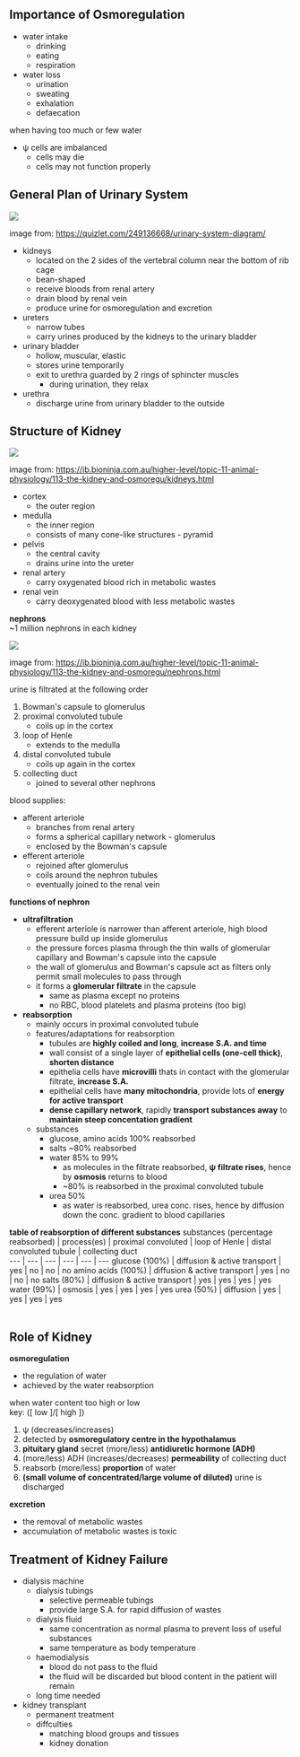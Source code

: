 ## Importance of Osmoregulation  
- water intake
	- drinking
	- eating
	- respiration
- water loss
	- urination
	- sweating
	- exhalation
	- defaecation

when having too much or few water
- ψ cells are imbalanced
	- cells may die
	- cells may not function properly

## General Plan of Urinary System  
<img src="https://o.quizlet.com/Sb4ZJT287ivHDirgIj325g_b.jpg">  

image from: https://quizlet.com/249136668/urinary-system-diagram/  

- kidneys
	- located on the 2 sides of the vertebral column near the bottom of rib cage
	- bean-shaped
	- receive bloods from renal artery
	- drain blood by renal vein
	- produce urine for osmoregulation and excretion
- ureters
	- narrow tubes
	- carry urines produced by the kidneys to the urinary bladder
- urinary bladder
	- hollow, muscular, elastic
	- stores urine temporarily
	- exit to urethra guarded by 2 rings of sphincter muscles
		- during urination, they relax
- urethra
	- discharge urine from urinary bladder to the outside  

## Structure of Kidney  
<img src="https://ib.bioninja.com.au/_Media/kidney1_med.jpeg">  

image from: https://ib.bioninja.com.au/higher-level/topic-11-animal-physiology/113-the-kidney-and-osmoregu/kidneys.html  

- cortex
	- the outer region
- medulla
	- the inner region
	- consists of many cone-like structures - pyramid
- pelvis
	- the central cavity
	- drains urine into the ureter
- renal artery
	- carry oxygenated blood rich in metabolic wastes
- renal vein
	- carry deoxygenated blood with less metabolic wastes


**nephrons**  
~1 million nephrons in each kidney

<img src="https://ib.bioninja.com.au/_Media/nephron1_med.jpeg">  

image from: https://ib.bioninja.com.au/higher-level/topic-11-animal-physiology/113-the-kidney-and-osmoregu/nephrons.html  

urine is filtrated at the following order  
1. Bowman's capsule to glomerulus
2. proximal convoluted tubule
	- coils up in the cortex
3. loop of Henle
	- extends to the medulla
4. distal convoluted tubule
	- coils up again in the cortex
5. collecting duct
	- joined to several other nephrons

blood supplies:  
- afferent arteriole
	- branches from renal artery
	- forms a spherical capillary network - glomerulus
	- enclosed by the Bowman's capsule
- efferent arteriole
	- rejoined after glomerulus
	- coils around the nephron tubules
	- eventually joined to the renal vein

**functions of nephron**  
- **ultrafiltration**
	- efferent arteriole is narrower than afferent arteriole, high blood pressure build up inside glomerulus
	- the pressure forces plasma through the thin walls of glomerular capillary and Bowman's capsule into the capsule
	- the wall of glomerulus and Bowman's capsule act as filters only permit small molecules to pass through
	- it forms a **glomerular filtrate** in the capsule
		- same as plasma except no proteins
		- no RBC, blood platelets and plasma proteins (too big)
- **reabsorption**  
	- mainly occurs in proximal convoluted tubule
	- features/adaptations for reabsorption
		- tubules are **highly coiled and long**, **increase S.A. and time**
		- wall consist of a single layer of **epithelial cells (one-cell thick)**, **shorten distance**
		- epithelia cells have **microvilli** thats in contact with the glomerular filtrate, **increase S.A.**
		- epithelial cells have **many mitochondria**, provide lots of **energy for active transport**  
		- **dense capillary network**, rapidly **transport substances away** to **maintain steep concentation gradient**
	- substances
		- glucose, amino acids 100% reabsorbed
		- salts ~80% reabsorbed
		- water 85% to 99%
			- as molecules in the filtrate reabsorbed, **ψ filtrate rises**, hence by **osmosis** returns to blood
			- ~80% is reabsorbed in the proximal convoluted tubule
		- urea 50%
			- as water is reabsorbed, urea conc. rises, hence by diffusion down the conc. gradient to blood capillaries

**table of reabsorption of different substances**
substances (percentage reabsorbed) | process(es) | proximal convoluted | loop of Henle | distal convoluted tubule | collecting duct  
--- | --- | --- | --- | --- | ---
glucose (100%) | diffusion & active transport | yes | no | no | no
amino acids (100%) | diffusion & active transport | yes | no | no | no
salts (80%) | diffusion & active transport | yes | yes | yes | yes
water (99%) | osmosis | yes | yes | yes | yes
urea (50%) | diffusion | yes | yes | yes | yes  
<br>

## Role of Kidney
**osmoregulation**
- the regulation of water
- achieved by the water reabsorption

when water content too high or low  
key: ([ low ]/[ high ])  
1. ψ (decreases/increases)
2. detected by **osmoregulatory centre in the hypothalamus**
3. **pituitary gland** secret (more/less) **antidiuretic hormone (ADH)**
4. (more/less) ADH (increases/decreases) **permeability** of collecting duct
5. reabsorb (more/less) **proportion** of water
6. **(small volume of concentrated/large volume of diluted)** urine is discharged

**excretion**
- the removal of metabolic wastes
- accumulation of metabolic wastes is toxic

## Treatment of Kidney Failure
- dialysis machine
	- dialysis tubings
		- selective permeable tubings
		- provide large S.A. for rapid diffusion of wastes
	- dialysis fluid
		- same concentration as normal plasma to prevent loss of useful substances
		- same temperature as body temperature
	- haemodialysis
		- blood do not pass to the fluid
		- the fluid will be discarded but blood content in the patient will remain
	- long time needed
- kidney transplant
	- permanent treatment
	- diffculties
		- matching blood groups and tissues
		- kidney donation